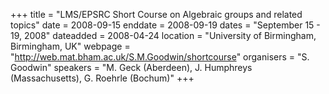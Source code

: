 +++
title = "LMS/EPSRC Short Course on Algebraic groups and related topics"
date = 2008-09-15
enddate = 2008-09-19
dates = "September 15 - 19, 2008"
dateadded = 2008-04-24
location = "University of Birmingham, Birmingham, UK"
webpage = "http://web.mat.bham.ac.uk/S.M.Goodwin/shortcourse"
organisers = "S. Goodwin"
speakers = "M. Geck (Aberdeen), J. Humphreys (Massachusetts), G. Roehrle (Bochum)"
+++
